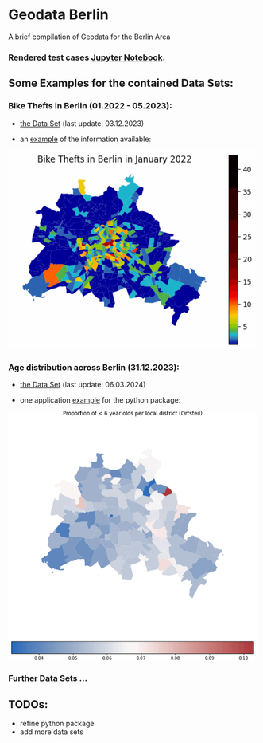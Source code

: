 # Geodata Berlin
A brief compilation of Geodata for the Berlin Area

### Rendered test cases [Jupyter Notebook](https://nbviewer.org/github/Lucky-0ne/test_nbviewer/blob/main/explore_python_package.ipynb#).

## Some Examples for the contained Data Sets:

### Bike Thefts in Berlin (01.2022 - 05.2023):
- [the Data Set](https://github.com/Lucky-0ne/geodata_berlin/blob/main/main/2022_2023_bikethefts/results/data_preprocessed/2022-2023_bikethefts_preprocessed.csv) (last update: 03.12.2023)
 
- an [example](https://github.com/Lucky-0ne/geodata_berlin/tree/main/main/2022_2023_bikethefts/results/further_results/gifs) of the information available:
  
<img src="https://github.com/Lucky-0ne/geodata_berlin/blob/main/main/2022_2023_bikethefts/results/further_results/gifs/bikethefts_heatmap.gif" width="500" height="auto">

### Age distribution across Berlin (31.12.2023):
- [the Data Set](https://github.com/Lucky-0ne/geodata_berlin/blob/main/main/python_package/geodata_berlin/data/local_districts/population_age_gender_Berlin_local_districts_20231231.csv) (last update: 06.03.2024)
 
- one application [example](https://github.com/Lucky-0ne/geodata_berlin/blob/main/main/python_package/usecase_example.ipynb) for the python package:
  
<img src="https://github.com/Lucky-0ne/geodata_berlin/blob/main/main/python_package/usecase_example_results/proportion_age_per_LD_selective/age_proportion_selective.gif" width="500" height="auto">

### Further Data Sets ...

## TODOs:
- refine python package
- add more data sets
